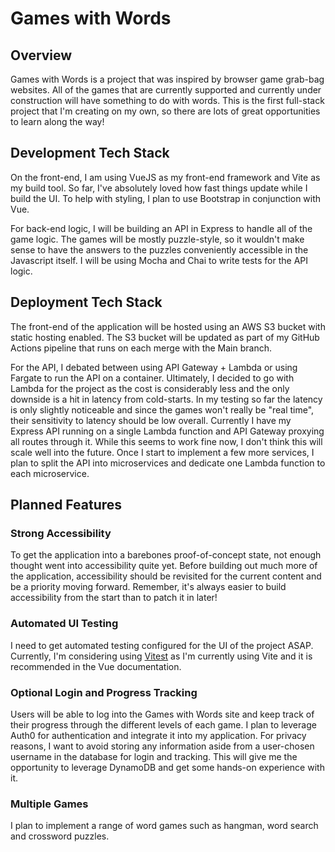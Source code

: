 # Games with Words

## Overview
Games with Words is a project that was inspired by browser game grab-bag websites. All of the games that are currently supported and currently under construction will have something to do with words. This is the first full-stack project that I'm creating on my own, so there are lots of great opportunities to learn along the way!

## Development Tech Stack
On the front-end, I am using VueJS as my front-end framework and Vite as my build tool. So far, I've absolutely loved how fast things update while I build the UI. To help with styling, I plan to use Bootstrap in conjunction with Vue.

For back-end logic, I will be building an API in Express to handle all of the game logic. The games will be mostly puzzle-style, so it wouldn't make sense to have the answers to the puzzles conveniently accessible in the Javascript itself. I will be using Mocha and Chai to write tests for the API logic.

## Deployment Tech Stack
The front-end of the application will be hosted using an AWS S3 bucket with static hosting enabled. The S3 bucket will be updated as part of my GitHub Actions pipeline that runs on each merge with the Main branch.

For the API, I debated between using API Gateway + Lambda or using Fargate to run the API on a container. Ultimately, I decided to go with Lambda for the project as the cost is considerably less and the only downside is a hit in latency from cold-starts. In my testing so far the latency is only slightly noticeable and since the games won't really be "real time", their sensitivity to latency should be low overall. Currently I have my Express API running on a single Lambda function and API Gateway proxying all routes through it. While this seems to work fine now, I don't think this will scale well into the future. Once I start to implement a few more services, I plan to split the API into microservices and dedicate one Lambda function to each microservice.

## Planned Features

### Strong Accessibility
To get the application into a barebones proof-of-concept state, not enough thought went into accessibility quite yet. Before building out much more of the application, accessibility should be revisited for the current content and be a priority moving forward. Remember, it's always easier to build accessibility from the start than to patch it in later!

### Automated UI Testing
I need to get automated testing configured for the UI of the project ASAP. Currently, I'm considering using [Vitest](https://vitest.dev/guide/filtering.html) as I'm currently using Vite and it is recommended in the Vue documentation. 

### Optional Login and Progress Tracking
Users will be able to log into the Games with Words site and keep track of their progress through the different levels of each game. I plan to leverage Auth0 for authentication and integrate it into my application. For privacy reasons, I want to avoid storing any information aside from a user-chosen username in the database for login and tracking. This will give me the opportunity to leverage DynamoDB and get some hands-on experience with it.

### Multiple Games
I plan to implement a range of word games such as hangman, word search and crossword puzzles.